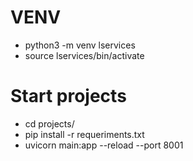 # VENV
- python3 -m venv lservices
- source lservices/bin/activate


# Start projects
- cd projects/
- pip install -r requeriments.txt 
- uvicorn main:app --reload --port 8001